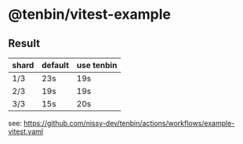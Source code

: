 # @tenbin/vitest-example

## Result

| shard | default | use tenbin |
| ----- | ------- | -----------|
|  1/3  | 23s     | 19s        |
|  2/3  | 19s     | 19s        |
|  3/3  | 15s     | 20s        |

see: https://github.com/nissy-dev/tenbin/actions/workflows/example-vitest.yaml
